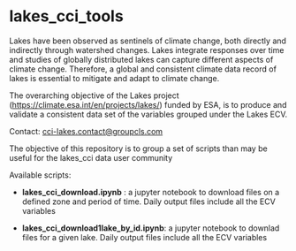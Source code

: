 # lakes_cci_tools

Lakes have been observed as sentinels of climate change, both directly and indirectly through watershed changes. Lakes integrate responses over time and studies of globally distributed lakes can capture different aspects of climate change. Therefore, a global and consistent climate data record of lakes is essential to mitigate and adapt to climate change. 

The overarching objective of the Lakes project (https://climate.esa.int/en/projects/lakes/) funded by ESA,  is to produce and validate a consistent data set of the variables grouped under the Lakes ECV.

Contact: cci-lakes.contact@groupcls.com

The objective of this repository is to group a set of scripts than may be useful for the lakes_cci data user community 

Available scripts:

* <b>lakes_cci_download.ipynb</b> : a jupyter notebook to download files on a defined zone and period of time. Daily output files include all the ECV variables

* <b>lakes_cci_download1lake_by_id.ipynb</b>: a jupyter notebook to downlad files for a given lake. Daily output files include all the ECV variables

